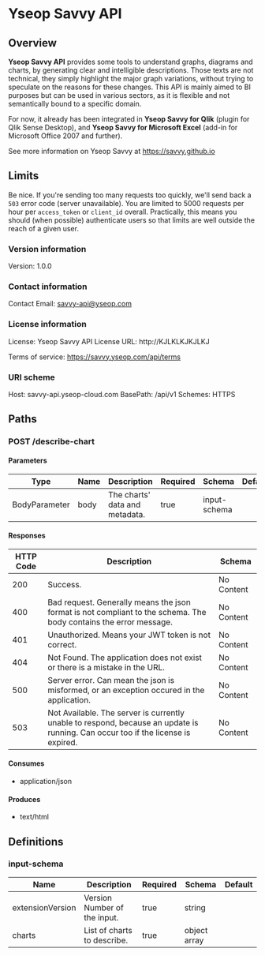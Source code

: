 # Yseop Savvy API

## Overview

**Yseop Savvy API** provides some tools to understand graphs, diagrams and charts, by generating clear and intelligible descriptions. Those texts are not technical, they simply highlight the major graph variations, without trying to speculate on the reasons for these changes. This API is mainly aimed to BI purposes but can be used in various sectors, as it is flexible and not semantically bound to a specific domain.

For now, it already has been integrated in **Yseop Savvy for Qlik** (plugin for Qlik Sense Desktop), and **Yseop Savvy for Microsoft Excel** (add-in for Microsoft Office 2007 and further).

See more information on Yseop Savvy at https://savvy.github.io

## Limits

Be nice. If you're sending too many requests too quickly, we'll send back a
`503` error code (server unavailable).
You are limited to 5000 requests per hour per `access_token` or `client_id`
overall. Practically, this means you should (when possible) authenticate
users so that limits are well outside the reach of a given user.


### Version information
Version: 1.0.0

### Contact information
Contact Email: savvy-api@yseop.com

### License information
License: Yseop Savvy API
License URL: http://KJLKLKJKJLKJ

Terms of service: https://savvy.yseop.com/api/terms

### URI scheme
Host: savvy-api.yseop-cloud.com
BasePath: /api/v1
Schemes: HTTPS

## Paths

### POST /describe-chart

#### Parameters

|Type|Name|Description|Required|Schema|Default|
|----|----|----|----|----|----|
|BodyParameter|body|The charts' data and metadata.|true|input-schema||

#### Responses

|HTTP Code|Description|Schema|
|----|----|----|
|200|Success.|No Content|
|400|Bad request. Generally means the json format is not compliant to the schema. The body contains the error message.|No Content|
|401|Unauthorized. Means your JWT token is not correct.|No Content|
|404|Not Found. The application does not exist or there is a mistake in the URL.|No Content|
|500|Server error. Can mean the json is misformed, or an exception occured in the application.|No Content|
|503|Not Available. The server is currently unable to respond, because an update is running. Can occur too if the license is expired.|No Content|

#### Consumes

* application/json

#### Produces

* text/html

## Definitions

### input-schema

|Name|Description|Required|Schema|Default|
|----|----|----|----|----|
|extensionVersion|Version Number of the input.|true|string||
|charts|List of charts to describe.|true|object array||
